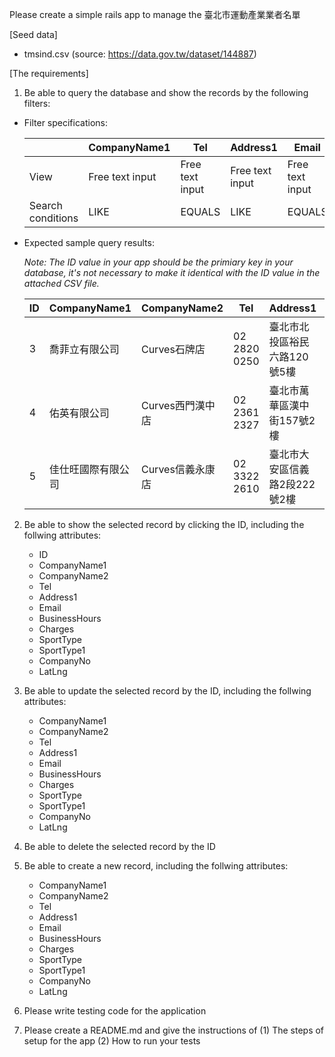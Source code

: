 Please create a simple rails app to manage the 臺北市運動產業業者名單

[Seed data]

* tmsind.csv (source: https://data.gov.tw/dataset/144887)

[The requirements]

1. Be able to query the database and show the records by the following filters:

* Filter specifications:

    |                   | CompanyName1    | Tel             | Address1        | Email           | SportType              | SportType1            | CompanyNo       |
    |-------------------|-----------------|-----------------|-----------------|-----------------|------------------------|-----------------------|-----------------|
    | View              | Free text input | Free text input | Free text input | Free text input | Single select dropdown | Multi select dropdown | Free text input |
    | Search conditions | LIKE            | EQUALS          | LIKE            | EQUALS          | EQUALS                 | IN                    | EQUALS          |

* Expected sample query results:

    *Note: The ID value in your app should be the primiary key in your database, it's not necessary to make it identical with the ID value in the attached CSV file.*

    | ID | CompanyName1       | CompanyName2     | Tel          | Address1                      | Email                      | BusinessHours                  | Charges | SportType               | SportType1 | CompanyNo | LatLng                |
    |----|--------------------|------------------|--------------|-------------------------------|----------------------------|--------------------------------|---------|-------------------------|------------|-----------|-----------------------|
    | 3  | 喬菲立有限公司     | Curves石牌店     | 02 2820 0250 | 臺北市北投區裕民六路120號5樓  | Curvesma0107@curves.com.tw | 09:30:00-11:30:00 15:30:00-21: |         | 09 運動場館或設施營建業 | 健身房     | 25128270  | 25.114535,121.5154595 |
    | 4  | 佑英有限公司       | Curves西門漢中店 | 02 2361 2327 | 臺北市萬華區漢中街157號2樓    |                            | 11:30:00-13:00:00 13:00:00-15: |         | 09 運動場館或設施營建業 | 健身房     | 54155901  | 25.041502,121.5049843 |
    | 5  | 佳仕旺國際有限公司 | Curves信義永康店 | 02 3322 2610 | 臺北市大安區信義路2段222號2樓 | yongkang@curves.com.tw     | 11:00:00-13:00:00 15:30:00-21: |         | 09 運動場館或設施營建業 | 健身房     | 29054026  | 25.033409,121.5291783 |

2. Be able to show the selected record by clicking the ID, including the follwing attributes:
    * ID
    * CompanyName1
    * CompanyName2
    * Tel
    * Address1
    * Email
    * BusinessHours
    * Charges
    * SportType
    * SportType1
    * CompanyNo
    * LatLng

3. Be able to update the selected record by the ID, including the follwing attributes:

    * CompanyName1
    * CompanyName2
    * Tel
    * Address1
    * Email
    * BusinessHours
    * Charges
    * SportType
    * SportType1
    * CompanyNo
    * LatLng

4. Be able to delete the selected record by the ID

5. Be able to create a new record, including the follwing attributes:

    * CompanyName1
    * CompanyName2
    * Tel
    * Address1
    * Email
    * BusinessHours
    * Charges
    * SportType
    * SportType1
    * CompanyNo
    * LatLng

6. Please write testing code for the application
7. Please create a README.md and give the instructions of (1) The steps of setup for the app (2) How to run your tests